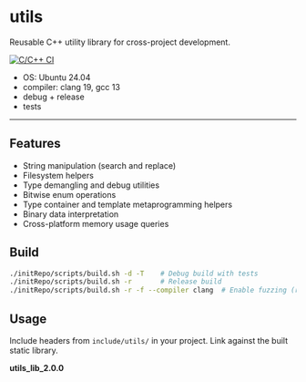 # utils

Reusable C++ utility library for cross-project development.

[![C/C++ CI](https://github.com/Jakobimatrix/utils/actions/workflows/ubuntu_build_test.yml/badge.svg)](https://github.com/Jakobimatrix/utils/actions/workflows/ubuntu_build_test.yml)

 - OS: Ubuntu 24.04
 - compiler: clang 19, gcc 13
 - debug + release
 - tests

 ---

## Features

- String manipulation (search and replace)
- Filesystem helpers
- Type demangling and debug utilities
- Bitwise enum operations
- Type container and template metaprogramming helpers
- Binary data interpretation
- Cross-platform memory usage queries

## Build

```bash
./initRepo/scripts/build.sh -d -T    # Debug build with tests
./initRepo/scripts/build.sh -r       # Release build
./initRepo/scripts/build.sh -r -f --compiler clang  # Enable fuzzing (requires clang), builds fuzzer targets
```

## Usage

Include headers from `include/utils/` in your project. Link against the built static library. 

**utils_lib_2.0.0**




